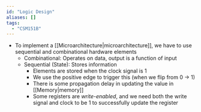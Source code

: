 ```yaml
---
id: "Logic Design"
aliases: []
tags:
  - "CSM151B"
---
```


- To implement a [[Microarchitecture|microarchitecture]], we have to use
  sequential and combinational hardware elements
  - Combinational: Operates on data, output is a function of input
  - Sequential (State): Stores information
    - Elements are stored when the clock signal is 1
    - We use the positive edge to trigger this (when we flip from 0 → 1)
    - There is some propagation delay in updating the value in [[Memory|memory]]
    - Some registers are _write-enabled_, and we need both the write signal and
      clock to be 1 to successfully update the register
